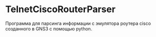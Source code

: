 # TelnetCiscoRouterParser
Программа для парсинга информации с эмулятора роутера cisco созданного в GNS3 с помощью python.
